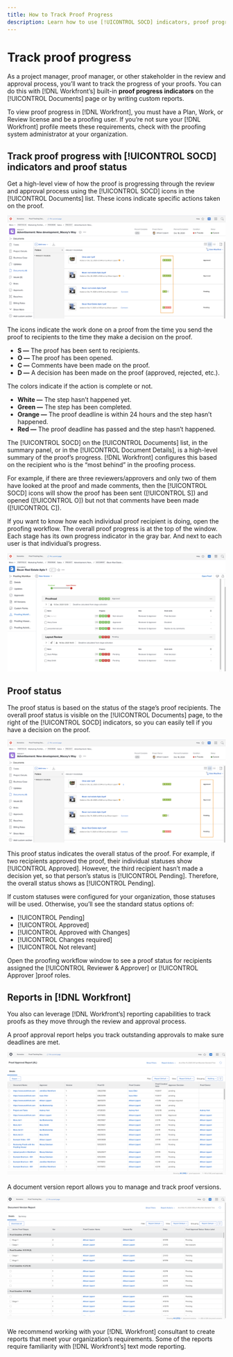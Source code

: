 ```yaml
---
title: How to Track Proof Progress
description: Learn how to use [!UICONTROL SOCD] indicators, proof progress, and reports to track the progress of a proof in [!DNL Adobe Workfront].
---
```

# Track proof progress

As a project manager, proof manager, or other stakeholder in the review and approval process, you’ll want to track the progress of your proofs. You can do this with [!DNL Workfront’s] built-in **proof progress indicators** on the [!UICONTROL Documents] page or by writing custom reports.

To view proof progress in [!DNL Workfront], you must have a Plan, Work, or Review license and be a proofing user. If you’re not sure your [!DNL Workfront] profile meets these requirements, check with the proofing system administrator at your organization.

## Track proof progress with [!UICONTROL SOCD] indicators and proof status

Get a high-level view of how the proof is progressing through the review and approval process using the [!UICONTROL SOCD] icons in the [!UICONTROL Documents] list. These icons indicate specific actions taken on the proof.

![An image of the [!UICONTROL Documents] list in an [!DNL Adobe Workfront] project with the [!UICONTROL SOCD] icons highlighted.](assets/manage-proofs-socd.png)

The icons indicate the work done on a proof from the time you send the proof to recipients to the time they make a decision on the proof.

* **S —** The proof has been sent to recipients.
* **O —** The proof has been opened.
* **C —** Comments have been made on the proof.
* **D —** A decision has been made on the proof (approved, rejected, etc.).

The colors indicate if the action is complete or not.

* **White —** The step hasn’t happened yet.
* **Green —** The step has been completed.
* **Orange —** The proof deadline is within 24 hours and the step hasn’t happened.
* **Red —** The proof deadline has passed and the step hasn’t happened.

The [!UICONTROL SOCD] on the [!UICONTROL Documents] list, in the summary panel, or in the [!UICONTROL Document Details], is a high-level summary of the proof’s progress. [!DNL Workfront] configures this based on the recipient who is the “most behind” in the proofing process.

For example, if there are three reviewers/approvers and only two of them have looked at the proof and made comments, then the [!UICONTROL SOCD] icons will show the proof has been sent ([!UICONTROL S]) and opened ([!UICONTROL O]) but not that comments have been made ([!UICONTROL C]).

If you want to know how each individual proof recipient is doing, open the proofing workflow. The overall proof progress is at the top of the window. Each stage has its own progress indicator in the gray bar.  And next to each user is that individual’s progress.

![An image of the [!UICONTROL Proofing Workflow] section of a document.](assets/manage-proofs-socd-in-proofing-workflow-window.png)

## Proof status

The proof status is based on the status of the stage’s proof recipients. The overall proof status is visible on the [!UICONTROL Documents] page, to the right of the [!UICONTROL SOCD] indicators, so you can easily tell if you have a decision on the proof.

![An image of the [!UICONTROL Documents] list in an [!DNL Adobe Workfront] project with the overall proof status highlighted.](assets/manage-proofs-overall-status.png)

This proof status indicates the overall status of the proof. For example, if two recipients approved the proof, their individual statuses show [!UICONTROL Approved]. However, the third recipient hasn’t made a decision yet, so that person’s status is [!UICONTROL Pending]. Therefore, the overall status shows as [!UICONTROL Pending].

If custom statuses were configured for your organization, those statuses will be used. Otherwise, you’ll see the standard status options of:

* [!UICONTROL Pending]
* [!UICONTROL Approved]
* [!UICONTROL Approved with Changes]
* [!UICONTROL Changes required]
* [!UICONTROL Not relevant]

Open the proofing workflow window to see a proof status for recipients assigned the [!UICONTROL Reviewer & Approver] or [!UICONTROL Approver ]proof roles.

## Reports in [!DNL Workfront]

You also can leverage [!DNL Workfront’s] reporting capabilities to track proofs as they move through the review and approval process.

A proof approval report helps you track outstanding approvals to make sure deadlines are met.

![An image of a proof approval report in [!DNL Adobe Workfront].](assets/proof-approval-report.png)

A document version report allows you to manage and track proof versions.

![An image of a document version report in [!DNL Adobe Workfront].](assets/document-version-report.png)

We recommend working with your [!DNL Workfront] consultant to create reports that meet your organization’s requirements. Some of the reports require familiarity with [!DNL Workfront’s] text mode reporting.

<!--
### Learn more
* Learn to create reports in [!DNL Workfront] with the Basic Report Creation program on Workfront One.
* View progress and status of a proof
* View activity on a proof within [!DNL Workfront]
-->
